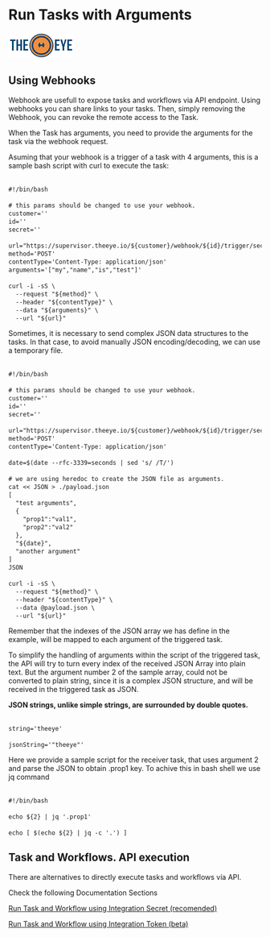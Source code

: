 # Run Tasks with Arguments

[![theeye.io](../../images/logo-theeye-theOeye-logo2.png)](https://theeye.io/en/index.html)

## Using Webhooks

Webhook are usefull to expose tasks and workflows via API endpoint.
Using webhooks you can share links to your tasks. Then, simply removing the Webhook, you can revoke the remote access to the Task.

When the Task has arguments, you need to provide the arguments for the task via the webhook request.

Asuming that your webhook is a trigger of a task with 4 arguments, this is a sample bash script with curl to execute the task:


```shell

#!/bin/bash

# this params should be changed to use your webhook.
customer=''
id=''
secret=''

url="https://supervisor.theeye.io/${customer}/webhook/${id}/trigger/secret/${secret}"
method='POST'
contentType='Content-Type: application/json'
arguments='["my","name","is","test"]'

curl -i -sS \
  --request "${method}" \
  --header "${contentType}" \
  --data "${arguments}" \
  --url "${url}"

```

Sometimes, it is necessary to send complex JSON data structures to the tasks.
In that case, to avoid manually JSON encoding/decoding, we can use a temporary file.

```shell

#!/bin/bash

# this params should be changed to use your webhook.
customer=''
id=''
secret=''

url="https://supervisor.theeye.io/${customer}/webhook/${id}/trigger/secret/${secret}"
method='POST'
contentType='Content-Type: application/json'

date=$(date --rfc-3339=seconds | sed 's/ /T/')

# we are using heredoc to create the JSON file as arguments.
cat << JSON > ./payload.json
[
  "test arguments",
  {
    "prop1":"val1",
    "prop2":"val2"
  },
  "${date}",
  "another argument"
]
JSON

curl -i -sS \
  --request "${method}" \
  --header "${contentType}" \
  --data @payload.json \
  --url "${url}"

```

Remember that the indexes of the JSON array we has define in the example, will be mapped to each argument of the triggered task.

To simplify the handling of arguments within the script of the triggered task, the API will try to turn every index of the received JSON Array into plain text. But the argument number 2 of the sample array, could not be converted to plain string, since it is a complex JSON structure, and will be received in the triggered task as JSON.

**JSON strings, unlike simple strings, are surrounded by double quotes.**

```shell

string='theeye'

jsonString='"theeye"'

```

Here we provide a sample script for the receiver task, that uses argument 2 and parse the JSON to obtain .prop1 key. To achive this in bash shell we use jq command


```shell

#!/bin/bash

echo ${2} | jq '.prop1'

echo [ $(echo ${2} | jq -c '.') ]

```

## Task and Workflows. API execution

There are alternatives to directly execute tasks and workflows vía API.

Check the following Documentation Sections


[Run Task and Workflow using Integration Secret (recomended)](/api/tasks/#using-task-secret-key-integration-feature-40recommended41)

[Run Task and Workflow using Integration Token (beta)](/api/tasks/#using-api-integration-token-beta)

